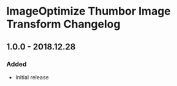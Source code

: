 # ImageOptimize Thumbor Image Transform Changelog

## 1.0.0 - 2018.12.28
### Added
- Initial release
